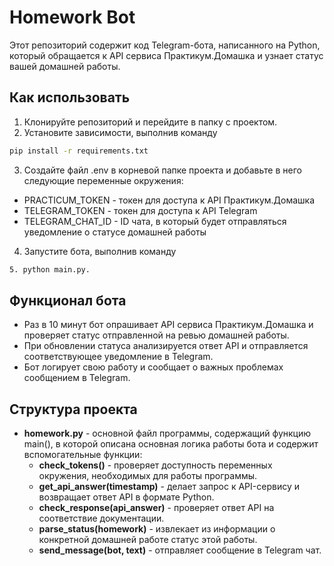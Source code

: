 # Homework Bot

Этот репозиторий содержит код Telegram-бота, написанного на Python, который обращается к API сервиса Практикум.Домашка и узнает статус вашей домашней работы.

## Как использовать

1. Клонируйте репозиторий и перейдите в папку с проектом.
2. Установите зависимости, выполнив команду
```bash
pip install -r requirements.txt
```

3. Создайте файл .env в корневой папке проекта и добавьте в него следующие переменные окружения:
* PRACTICUM_TOKEN - токен для доступа к API Практикум.Домашка
* TELEGRAM_TOKEN - токен для доступа к API Telegram
* TELEGRAM_CHAT_ID - ID чата, в который будет отправляться уведомление о статусе домашней работы

4. Запустите бота, выполнив команду 
```bash
5. python main.py.
```

## Функционал бота

* Раз в 10 минут бот опрашивает API сервиса Практикум.Домашка и проверяет статус отправленной на ревью домашней работы.
* При обновлении статуса анализируется ответ API и отправляется соответствующее уведомление в Telegram.
* Бот логирует свою работу и сообщает о важных проблемах сообщением в Telegram.

## Структура проекта

* **homework.py** - основной файл программы, содержащий функцию main(), в которой описана основная логика работы бота и содержит вспомогательные функции:
  * **check_tokens()** - проверяет доступность переменных окружения, необходимых для работы программы.
  * **get_api_answer(timestamp)** - делает запрос к API-сервису и возвращает ответ API в формате Python.
  * **check_response(api_answer)** - проверяет ответ API на соответствие документации.
  * **parse_status(homework)** - извлекает из информации о конкретной домашней работе статус этой работы.
  * **send_message(bot, text)** - отправляет сообщение в Telegram чат.
